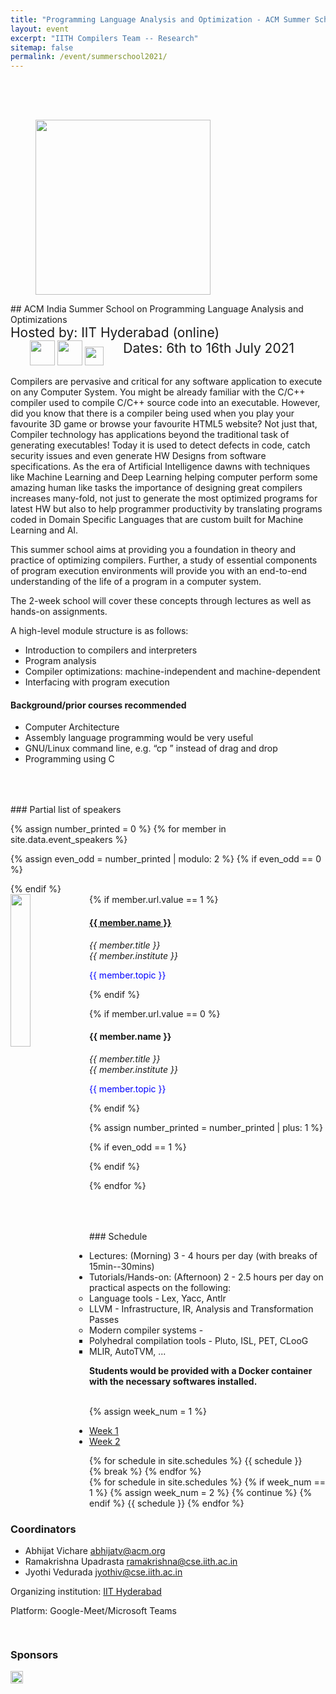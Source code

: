 ```yaml
---
title: "Programming Language Analysis and Optimization - ACM Summer School"
layout: event
excerpt: "IITH Compilers Team -- Research"
sitemap: false
permalink: /event/summerschool2021/
---
```


<section id="about" style="position: relative; padding-top: 50px;">
<figure>
<img src="{{ site.url }}{{ site.baseurl }}/images/event/iith-banner1.jpg" style="height: 280px">
</figure>
## ACM India Summer School on Programming Language Analysis and Optimizations


<div style="font-size: 150%;">
<span style="text-align: left;">
Hosted by: IIT Hyderabad (online)
</span>
<span style="float: right; padding-right:50px">
Dates: 6th to 16th July 2021
</span>
</div>

<div class="col-sm-4 col-sm-8 col-sm-12 gridevent" style="text-align: center;">
  <img src="{{ site.url }}{{ site.baseurl }}/images/event/acm_india_council_logo_sm.jpg" style="height: 40px">
  <img src="{{ site.url }}{{ site.baseurl }}/images/event/iit-hyderabad-logo.png" style="height: 40px">
  <img src="{{ site.url }}{{ site.baseurl }}/images/event/nvidia.jpg" style="height: 30px">
</div>

Compilers are pervasive and critical for any software application to execute on any Computer System. You might be already familiar with the C/C++ compiler used to compile C/C++ source code into an executable. However, did you know that there is a compiler being used when you play your favourite 3D game or browse your favourite HTML5 website? Not just that, Compiler technology has applications beyond the traditional task of generating executables! Today it is used to detect defects in code, catch security issues and even generate HW Designs from software specifications. As the era of Artificial Intelligence dawns with techniques like Machine Learning and Deep Learning helping computer perform some amazing human like tasks the importance of designing great compilers increases many-fold, not just to generate the most optimized programs for latest HW but also to help programmer productivity by translating programs coded in Domain Specific Languages that are custom built for Machine Learning and AI.

This summer school aims at providing you a foundation in theory and practice of optimizing compilers. Further, a study of essential components of program execution environments will provide you with an end-to-end understanding of the life of a program in a computer system.

The 2-week school will cover these concepts through lectures as well as hands-on assignments.

A high-level module structure is as follows:

* Introduction to compilers and interpreters
* Program analysis
* Compiler optimizations: machine-independent and machine-dependent
* Interfacing with program execution


#### Background/prior courses recommended

* Computer Architecture
* Assembly language programming would be very useful
* GNU/Linux command line, e.g. “cp <file1> <pathname2>” instead of drag and drop
* Programming using C
</section>

<section id="speakers" style="position: relative; padding-top: 50px;">
### Partial list of speakers

{% assign number_printed = 0 %}
{% for member in site.data.event_speakers %}

{% assign even_odd = number_printed | modulo: 2 %}
{% if even_odd == 0 %}
<div class="row">
{% endif %}
<div class="col-sm-6 clearfix gridevent">
  <img src="{{ site.url }}{{ site.baseurl }}/images/event/speakerpic/{{ member.photo }}" class="img-responsive" object-fit="scale-down" width="25%" height="25%" style="float: left">
  {% if member.url.value == 1 %}
  <h4 class="speakerinfo"><a href="{{ member.url.link }}" target="_blank">{{ member.name }}</a></h4>
  <i>{{ member.title }}<br>{{ member.institute }}</i>
  <p style="color:Blue;">{{ member.topic }}</p>
  {% endif %}

  {% if member.url.value == 0 %}
  <h4 class="speakerinfo">{{ member.name }}</h4>
  <i>{{ member.title }}<br>{{ member.institute }}</i>
  <p style="color:Blue;">{{ member.topic }}</p>
  {% endif %}
</div>

{% assign number_printed = number_printed | plus: 1 %}

{% if even_odd == 1 %}
</div>
{% endif %}

{% endfor %}

</section>


<section id="schedule-table" style="position: relative; padding-top: 50px;">
### Schedule

* Lectures: (Morning) 3 - 4 hours per day (with breaks of 15min--30mins)
* Tutorials/Hands-on: (Afternoon) 2 - 2.5 hours per day on practical aspects on the following: 
  * Language tools - Lex, Yacc, Antlr
  * LLVM - Infrastructure, IR, Analysis and Transformation Passes
  * Modern compiler systems - 
    * Polyhedral compilation tools - Pluto, ISL, PET, CLooG
    * MLIR, AutoTVM, ...

**Students would be provided with a Docker container with the necessary softwares installed.**

<br>
{% assign week_num = 1 %}

<ul id="profileTabs" class="nav nav-tabs">
    <li class="active"><a href="#week1" data-toggle="tab">Week 1</a></li>
    <li><a href="#week2" data-toggle="tab">Week 2</a></li>
</ul>
<div class="tab-content">
<div role="tabpanel" class="tab-pane active" id="week1">
{% for schedule in site.schedules %}
{{ schedule }}
<br>
{% break %}
{% endfor %}
</div>

<div role="tabpanel" class="tab-pane" id="week2">
{% for schedule in site.schedules %}
{% if week_num == 1 %}
{% assign week_num = 2 %}
{% continue %}
{% endif %}
{{ schedule }}
{% endfor %}
</div>
</div>

</section>

<section id="organizers" style="position: relative;">

### Coordinators
* Abhijat Vichare [abhijatv@acm.org](abhijatv@acm.org)
* Ramakrishna Upadrasta [ramakrishna@cse.iith.ac.in](ramakrishna@cse.iith.ac.in)
* Jyothi Vedurada [jyothiv@cse.iith.ac.in](jyothiv@cse.iith.ac.in)

Organizing institution: [IIT Hyderabad](https://iith.ac.in/)

Platform: Google-Meet/Microsoft Teams
</section>
<section id="sponsers" style="position: relative; padding-top: 15px;">

### Sponsors
<img src="{{ site.url }}{{ site.baseurl }}/images/event/nvidia.jpg" style="height: 20px;">
</section>